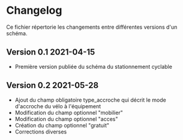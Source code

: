 <MenuSchema />

# Changelog

Ce fichier répertorie les changements entre différentes versions d'un schéma.

## Version 0.1 2021-04-15

- Première version publiée du schéma du stationnement cyclable

## Version 0.2 2021-05-28

- Ajout du champ obligatoire type_accroche qui décrit le mode d'accroche du vélo à l'équipement
- Modification du champ optionnel "mobilier"
- Modification du champ optionnel "acces"
- Création du champ optionnel "gratuit"
- Corrections diverses
